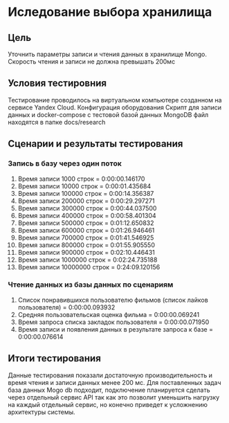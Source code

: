 # Иследование выбора хранилища
## Цель
Уточнить параметры записи и чтения данных в хранилище Mongo. Скорость чтения и записи не должна превышать 200мс
## Условия тестировния
Тестирование проводилось на виртуальном компьютере созданном на сервисе Yandex Cloud. 
Конфигурация оборудования 
Скрипт для записи данных и docker-compose с тестовой базой данных MongoDB файл находятся в папке docs/research
## Сценарии и результаты тестирования
### Запись в базу через один поток
1. Время записи 1000 строк = 0:00:00.146170 
2. Время записи 10000 строк = 0:00:01.435684 
3. Время записи 100000 строк = 0:00:14.356387 
4. Время записи 200000 строк = 0:00:29.297271 
5. Время записи 300000 строк = 0:00:44.037500 
6. Время записи 400000 строк = 0:00:58.401304 
7. Время записи 500000 строк = 0:01:12.650832 
8. Время записи 600000 строк = 0:01:26.946461 
9. Время записи 700000 строк = 0:01:41.546925 
10. Время записи 800000 строк = 0:01:55.905550 
11. Время записи 900000 строк = 0:02:10.446431 
12. Время записи 1000000 строк = 0:02:24.735188 
13. Время записи 10000000 строк = 0:24:09.120156
### Чтение данных из базы данных по сценариям
1. Список понравившихся пользователю фильмов (список лайков пользователя) = 0:00:00.093932 
2. Средняя пользовательская оценка фильма = 0:00:00.069241 
3. Время запроса списка закладок пользователя = 0:00:00.071950 
4. Время записи и появления данных в результате запроса к базе = 0:00:00.076614
## Итоги тестирования
Данные тестирования показали достаточную производительность и время чтения и записи данных менее 200 мс. 
Для поставленных задач база данных Mogo db подходит, подключение планируется сделать через отдельный сервис API 
так как это позволит уменьшить нагрузку на каждый отдельный сервис, но конечно приведет к усложнению архитектуры 
системы. 